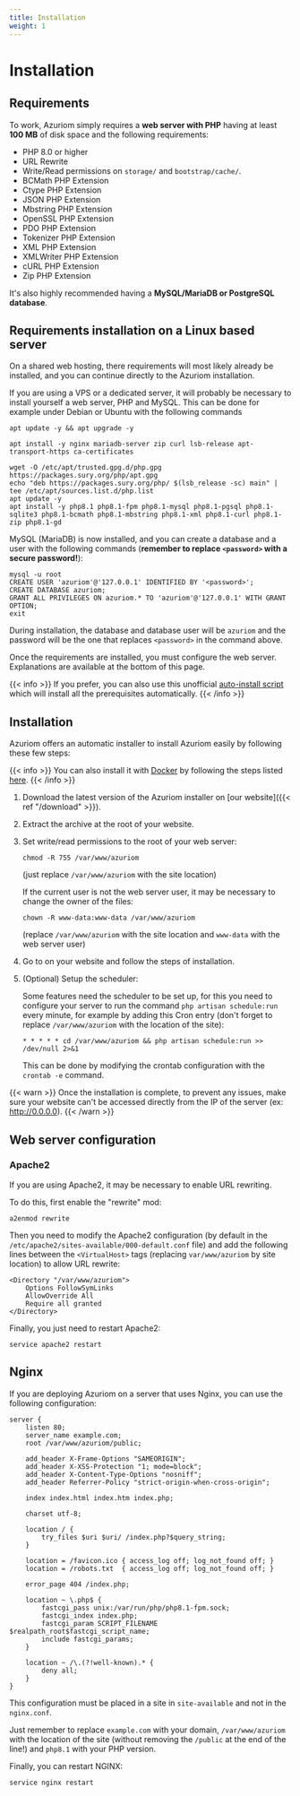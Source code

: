 ```yaml
---
title: Installation
weight: 1
---
```


# Installation

## Requirements

To work, Azuriom simply requires a **web server with PHP** having at least **100 MB**
of disk space and the following requirements:

- PHP 8.0 or higher
- URL Rewrite
- Write/Read permissions on `storage/` and `bootstrap/cache/`.
- BCMath PHP Extension
- Ctype PHP Extension
- JSON PHP Extension
- Mbstring PHP Extension
- OpenSSL PHP Extension
- PDO PHP Extension
- Tokenizer PHP Extension
- XML PHP Extension
- XMLWriter PHP Extension
- cURL PHP Extension
- Zip PHP Extension

It's also highly recommended having a **MySQL/MariaDB or PostgreSQL database**.

## Requirements installation on a Linux based server

On a shared web hosting, there requirements will most likely already be installed,
and you can continue directly to the Azuriom installation.

If you are using a VPS or a dedicated server, it will probably be necessary to install yourself a web server, PHP and MySQL.
This can be done for example under Debian or Ubuntu with the following commands

```
apt update -y && apt upgrade -y

apt install -y nginx mariadb-server zip curl lsb-release apt-transport-https ca-certificates

wget -O /etc/apt/trusted.gpg.d/php.gpg https://packages.sury.org/php/apt.gpg
echo "deb https://packages.sury.org/php/ $(lsb_release -sc) main" | tee /etc/apt/sources.list.d/php.list
apt update -y
apt install -y php8.1 php8.1-fpm php8.1-mysql php8.1-pgsql php8.1-sqlite3 php8.1-bcmath php8.1-mbstring php8.1-xml php8.1-curl php8.1-zip php8.1-gd
```

MySQL (MariaDB) is now installed, and you can create a database and a user with the
following commands (**remember to replace `<password>` with a secure password!**):
```
mysql -u root
CREATE USER 'azuriom'@'127.0.0.1' IDENTIFIED BY '<password>';
CREATE DATABASE azuriom;
GRANT ALL PRIVILEGES ON azuriom.* TO 'azuriom'@'127.0.0.1' WITH GRANT OPTION;
exit
```

During installation, the database and database user will be `azuriom` and the password will be the one that replaces `<password>`
in the command above.

Once the requirements are installed, you must configure the web server. Explanations are available at the bottom of this
page.

{{< info >}}
If you prefer, you can also use this unofficial
[auto-install script](https://github.com/AzuriomCommunity/Script-AutoInstall)
which will install all the prerequisites automatically.
{{< /info >}}

## Installation

Azuriom offers an automatic installer to install Azuriom easily by following these few steps:

{{< info >}}
You can also install it with [Docker](https://www.docker.com/) by following the steps listed [here](https://github.com/Azuriom/Azuriom/blob/master/docker/INSTALL.md).
{{< /info >}}

1. Download the latest version of the Azuriom installer on [our website]({{< ref "/download" >}}).

1. Extract the archive at the root of your website.

1. Set write/read permissions to the root of your web server:
   ```
   chmod -R 755 /var/www/azuriom
   ```
   (just replace `/var/www/azuriom` with the site location)

   If the current user is not the web server user, it may be necessary to change the owner of the files:
    ```
    chown -R www-data:www-data /var/www/azuriom
    ```
   (replace `/var/www/azuriom` with the site location and `www-data`
   with the web server user)

1. Go to on your website and follow the steps of installation.

1. (Optional) Setup the scheduler:

   Some features need the scheduler to be set up, for this you need to configure your server to run the
   command `php artisan schedule:run` every minute, for example by adding this Cron entry (don't forget to
   replace `/var/www/azuriom`
   with the location of the site):
   ```
   * * * * * cd /var/www/azuriom && php artisan schedule:run >> /dev/null 2>&1
   ```
   This can be done by modifying the crontab configuration with the `crontab -e` command.

{{< warn >}}
Once the installation is complete, to prevent any issues, make sure your website
can't be accessed directly from the IP of the server (ex: http://0.0.0.0).
{{< /warn >}}

## Web server configuration

### Apache2

If you are using Apache2, it may be necessary to enable URL rewriting.

To do this, first enable the "rewrite" mod:

```
a2enmod rewrite
```

Then you need to modify the Apache2 configuration (by default in the `/etc/apache2/sites-available/000-default.conf` file)
and add the following lines between the `<VirtualHost>` tags (replacing `var/www/azuriom` by site location)
to allow URL rewrite:

```
<Directory "/var/www/azuriom">
    Options FollowSymLinks
    AllowOverride All
    Require all granted
</Directory>
```

Finally, you just need to restart Apache2:

```
service apache2 restart
```

## Nginx

If you are deploying Azuriom on a server that uses Nginx, you can use the following configuration:

```
server {
    listen 80;
    server_name example.com;
    root /var/www/azuriom/public;

    add_header X-Frame-Options "SAMEORIGIN";
    add_header X-XSS-Protection "1; mode=block";
    add_header X-Content-Type-Options "nosniff";
    add_header Referrer-Policy "strict-origin-when-cross-origin";

    index index.html index.htm index.php;

    charset utf-8;

    location / {
        try_files $uri $uri/ /index.php?$query_string;
    }

    location = /favicon.ico { access_log off; log_not_found off; }
    location = /robots.txt  { access_log off; log_not_found off; }

    error_page 404 /index.php;

    location ~ \.php$ {
        fastcgi_pass unix:/var/run/php/php8.1-fpm.sock;
        fastcgi_index index.php;
        fastcgi_param SCRIPT_FILENAME $realpath_root$fastcgi_script_name;
        include fastcgi_params;
    }

    location ~ /\.(?!well-known).* {
        deny all;
    }
}
```

This configuration must be placed in a site in `site-available` and not in the
`nginx.conf`.

Just remember to replace `example.com` with your domain, `/var/www/azuriom`
with the location of the site (without removing the `/public` at the end of the line!)
and `php8.1` with your PHP version.

Finally, you can restart NGINX:

```
service nginx restart
```
